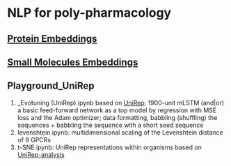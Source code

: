 # NLP for poly-pharmacology
## [Protein Embeddings](https://github.com/aniton/NLP-for-poly-pharmacology/tree/main/protein%20embs)
## [Small Molecules Embeddings](https://github.com/aniton/NLP-for-poly-pharmacology/tree/main/small%20molecules%20embs)
## Playground_UniRep
1. _Evotuning (UniRep).ipynb based on [UniRep](https://github.com/churchlab/UniRep-analysis): 1900-unit mLSTM (and|or) a basic feed-forward network as a top model by regression with MSE loss and the Adam optimizer; data formatting, babbling (shuffling) the sequences + babbling the sequence with a short seed sequence
2. levenshtein.ipynb: multidimensional scaling of the Levenshtein  distance of 9 GPCRs
3. t-SNE.ipynb: UniRep representations within organisms based on [UniRep-analysis](https://github.com/churchlab/UniRep-analysis/blob/master/figures/figure2/fig2b_supp_fig2_upper.ipynb)
